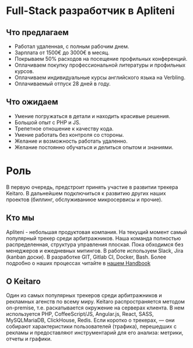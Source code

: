 # Full-Stack разработчик в Apliteni 

## Что предлагаем
* Работал удаленная, с полным рабочим днем.
* Зарплата от 1500€ до 3000€ в месяц.
* Покрываем 50% расходов на посещение профильных конференций.
* Оплачиваем покупку профессиональной литературы и профильных курсов.
* Оплачиваем индивидуальные курсы английского языка на Verbling.
* Оплачиваемый отпуск 28 дней в году.

## Что ожидаем 
* Умение погружаться в детали и находить красивые решения.
* Большой опыт с PHP и JS.
* Трепетное отношение к качеству кода.
* Умение работать без контроля со стороны.
* Желание и возможность работать удаленно.
* Желание постоянно обучаться и делиться опытом и знаниями.

# Роль

В первую очередь, предстроит принять участие в развитии трекера Keitaro. В дальнейшем подключиться к развитию других наших проектов (биллинг, обслуживаниюе микросервисы и прочие).

## Кто мы

Apliteni - небольшая продуктовая компания. На текущий момент самый популярный трекер среди арбитражников. Наша команда полностью распределенная, структура управления плоская. Пока обходимся без менеджеров и ежедневных митингов. В работе используем Slack, Jira (kanban доски). В разработке GIT, Gitlab CI, Docker, Bash. Более подробно о наших процессах читайте в [нашем Handbook](https://handbook.apliteni.com/)

## О Keitaro

Один из самых популярных трекеров среди арбитражников и рекламных агенств по всему миру. Keitaro распространяется методом on-premise, т.е. раскатывается окружение на серверах клиента. В нем используется PHP, CoffeeScript/JS, Angular.js, React, SASS, MySQLMariaDB, ClickHouse, Redis. Если коротко о трекерах, — они собирают характеристики пользователей (трафика), перешедших с рекламы и предоставляют инструментарий для его анализа: метрики, отчеты и графики. 
